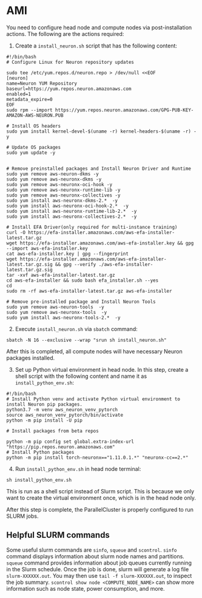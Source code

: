# AMI 

You need to configure head node and compute nodes via post-installation actions. The following are the actions required:

1. Create a `install_neuron.sh` script that has the following content:

```
#!/bin/bash
# Configure Linux for Neuron repository updates

sudo tee /etc/yum.repos.d/neuron.repo > /dev/null <<EOF
[neuron]
name=Neuron YUM Repository
baseurl=https://yum.repos.neuron.amazonaws.com
enabled=1
metadata_expire=0
EOF
sudo rpm --import https://yum.repos.neuron.amazonaws.com/GPG-PUB-KEY-AMAZON-AWS-NEURON.PUB

# Install OS headers
sudo yum install kernel-devel-$(uname -r) kernel-headers-$(uname -r) -y

# Update OS packages
sudo yum update -y


# Remove preinstalled packages and Install Neuron Driver and Runtime
sudo yum remove aws-neuron-dkms -y
sudo yum remove aws-neuronx-dkms -y
sudo yum remove aws-neuronx-oci-hook -y
sudo yum remove aws-neuronx-runtime-lib -y
sudo yum remove aws-neuronx-collectives -y
sudo yum install aws-neuronx-dkms-2.*  -y
sudo yum install aws-neuronx-oci-hook-2.*  -y
sudo yum install aws-neuronx-runtime-lib-2.*  -y
sudo yum install aws-neuronx-collectives-2.*  -y

# Install EFA Driver(only required for multi-instance training)
curl -O https://efa-installer.amazonaws.com/aws-efa-installer-latest.tar.gz
wget https://efa-installer.amazonaws.com/aws-efa-installer.key && gpg --import aws-efa-installer.key
cat aws-efa-installer.key | gpg --fingerprint
wget https://efa-installer.amazonaws.com/aws-efa-installer-latest.tar.gz.sig && gpg --verify ./aws-efa-installer-latest.tar.gz.sig
tar -xvf aws-efa-installer-latest.tar.gz
cd aws-efa-installer && sudo bash efa_installer.sh --yes
cd
sudo rm -rf aws-efa-installer-latest.tar.gz aws-efa-installer

# Remove pre-installed package and Install Neuron Tools
sudo yum remove aws-neuron-tools  -y
sudo yum remove aws-neuronx-tools  -y
sudo yum install aws-neuronx-tools-2.*  -y
```

2. Execute `install_neuron.sh` via `sbatch` command:
```
sbatch -N 16 --exclusive --wrap "srun sh install_neuron.sh"
```
After this is completed, all compute nodes will have necessary Neuron packages installed.

3. Set up Python virtual environment in head node. In this step, create a shell script with the following content and name it as `install_python_env.sh`:

```
#!/bin/bash
# Install Python venv and activate Python virtual environment to install Neuron pip packages.
python3.7 -m venv aws_neuron_venv_pytorch
source aws_neuron_venv_pytorch/bin/activate
python -m pip install -U pip

# Install packages from beta repos

python -m pip config set global.extra-index-url "https://pip.repos.neuron.amazonaws.com"
# Install Python packages
python -m pip install torch-neuronx=="1.11.0.1.*" "neuronx-cc==2.*" 
```

4. Run `install_python_env.sh` in head node terminal:
```
sh install_python_env.sh
```
This is run as a shell script instead of Slurm script. This is because we only want to create the virtual environment once, which is in the head node only. 

After this step is complete, the ParallelCluster is properly configured to run SLURM jobs.


## Helpful SLURM commands
Some useful slurm commands are `sinfo`,  `squeue` and `scontrol`. `sinfo` command displays information about slurm node names and partitions. `squeue` command provides information about job queues currently running in the Slurm schedule. Once the job is done, slurm will generate a log file `slurm-XXXXXX.out`. You may then use `tail -f slurm-XXXXXX.out`, to inspect the job summary. `scontrol show node <COMPUTE_NODE_NAME>` can show more information such as node state, power consumption, and more.
